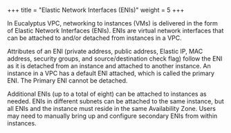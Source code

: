 +++
title = "Elastic Network Interfaces (ENIs)"
weight = 5
+++

In Eucalyptus VPC, networking to instances (VMs) is delivered in the form of Elastic Network Interfaces (ENIs). ENIs are virtual network interfaces that can be attached to and/or detached from instances in a VPC. 

Attributes of an ENI (private address, public address, Elastic IP, MAC address, security groups, and source/destination check flag) follow the ENI as it is detached from an instance and attached to another instance. An instance in a VPC has a default ENI attached, which is called the primary ENI. The Primary ENI cannot be detached. 

Additional ENIs (up to a total of eight) can be attached to instances as needed. ENIs in different subnets can be attached to the same instance, but all ENIs and the instance must reside in the same Availability Zone. Users may need to manually bring up and configure secondary ENIs from within instances. 

